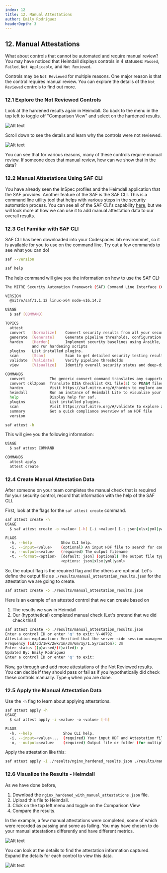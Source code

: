 ```yaml
---
index: 12
title: 12. Manual Attestations
author: Emily Rodriguez
headerDepth: 3
---
```


## 12. Manual Attestations

What about controls that cannot be automated and require manual review? You may have noticed that Heimdall displays controls in 4 statuses: `Passed`, `Failed`, `Not Applicable`, and `Not Reviewed`.

Controls may be `Not Reviewed` for multiple reasons. One major reason is that the control requires manual review. You can explore the details of the `Not Reviewed` controls to find out more.

### 12.1 Explore the Not Reviewed Controls

Look at the hardened results again in Heimdall. Go back to the menu in the top left to toggle off "Comparison View" and select on the hardened results.

![Alt text](../../assets/img/Heimdall_NotReviewed_Filter.png)

Scroll down to see the details and learn why the controls were not reviewed.

![Alt text](../../assets/img/Heimdall_NotReviewed_Data.png)

You can see that for various reasons, many of these controls require manual review. If someone does that manual review, how can we show that in the data?

### 12.2 Manual Attestations Using SAF CLI

You have already seen the InSpec profiles and the Heimdall application that the SAF provides. Another feature of the SAF is the SAF CLI. This is a command line utility tool that helps with various steps in the security automation process. You can see all of the SAF CLI's capability [here](saf-cli.mitre.org), but we will look more at how we can use it to add manual attestation data to our overall results.

### 12.3 Get Familiar with SAF CLI

SAF CLI has been downloaded into your Codespaces lab environmnet, so it is available for you to use on the command line. Try out a few commands to see what you can do!

```sh
saf --version
```

```sh
saf help
```

The help command will give you the information on how to use the SAF CLI:

```sh
The MITRE Security Automation Framework (SAF) Command Line Interface (CLI) brings together applications, techniques, libraries, and tools developed by MITRE and the security community to streamline security automation for systems and DevOps pipelines

VERSION
  @mitre/saf/1.1.12 linux-x64 node-v16.14.2

USAGE
  $ saf [COMMAND]

TOPICS
  attest
  convert   [Normalize]    Convert security results from all your security tools between common data formats
  generate  [Generate]     Generate pipeline thresholds, configuration files, and more
  harden    [Harden]       Implement security baselines using Ansible, Chef, and Terraform content: Visit https://saf.mitre.org/#/harden to explore
            and run hardening scripts
  plugins   List installed plugins.
  scan      [Scan]         Scan to get detailed security testing results: Visit https://saf.mitre.org/#/validate to explore and run inspec profiles
  validate  [Validate]     Verify pipeline thresholds
  view      [Visualize]    Identify overall security status and deep-dive to solve specific security defects

COMMANDS
  convert           The generic convert command translates any supported file-based security results set into the Heimdall Data Format
  convert ckl2poam  Translate DISA Checklist CKL file(s) to POA&M files
  harden            Visit https://saf.mitre.org/#/harden to explore and run hardening scripts
  heimdall          Run an instance of Heimdall Lite to visualize your Data
  help              Display help for saf.
  plugins           List installed plugins.
  scan              Visit https://saf.mitre.org/#/validate to explore and run inspec profiles
  summary           Get a quick compliance overview of an HDF file
  version
```

```sh
saf attest -h
```

This will give you the following information:

```sh
USAGE
  $ saf attest COMMAND

COMMANDS
  attest apply
  attest create
```

### 12.4 Create Manual Attestation Data

After someone on your team completes the manual check that is required for your security control, record that information with the help of the SAF CLI.

First, look at the flags for the `saf attest create` command.

```sh
saf attest create -h
USAGE
  $ saf attest create -o <value> [-h] [-i <value>] [-t json|xlsx|yml|yaml]

FLAGS
  -h, --help             Show CLI help.
  -i, --input=<value>    (optional) An input HDF file to search for controls
  -o, --output=<value>   (required) The output filename
  -t, --format=<option>  [default: json] (optional) The output file type
                         <options: json|xlsx|yml|yaml>
```

So, the output flag is the required flag and the others are optional. Let's define the output file as `./results/manual_attestation_results.json` for the attestation we are going to create.

```sh
saf attest create -o ./results/manual_attestation_results.json
```

Here is an example of an attested control that we can create based on 
1. The results we saw in Heimdall
2. Our (hypothetical) completed manual check (Let's pretend that we did check this!)

```sh
saf attest create -o ./results/manual_attestation_results.json
Enter a control ID or enter 'q' to exit: V-40792
Attestation explanation: Verified that the server-side session management is configured correctly.
Frequency (1d/3d/1wk/2wk/1m/3m/6m/1y/1.5y/custom): 3m
Enter status ((p)assed/(f)ailed): p
Updated By: Emily Rodriguez
Enter a control ID or enter 'q' to exit: 
```

Now, go through and add more attestations of the Not Reviewed results. You can decide if they should pass or fail as if you hypothetically did check these controls manually. Type `q` when you are done.

### 12.5 Apply the Manual Attestation Data

Use the `-h` flag to learn about applying attestations.

```sh
saf attest apply -h
USAGE
  $ saf attest apply -i <value> -o <value> [-h]

FLAGS
  -h, --help              Show CLI help.
  -i, --input=<value>...  (required) Your input HDF and Attestation file(s)
  -o, --output=<value>    (required) Output file or folder (for multiple executions)
```

Apply the attestation like this:

```sh
saf attest apply -i ./results/nginx_hardened_results.json ./results/manual_attestation_results.json -o ./results/nginx_hardened_with_manual_attestations.json
```

### 12.6 Visualize the Results - Heimdall

As we have done before,
1. Download the `nginx_hardened_with_manual_attestations.json` file.
2. Upload this file to Heimdall.
3. Click on the top left menu and toggle on the Comparison View
4. Compare the results.

In the example, a few manual attestations were completed, some of which were recorded as passing and some as failing. You may have chosen to do your manual attestations differently and have different metrics.

![Alt text](../../assets/img/Heimdall_Comparison_WithAttestations.png)

You can look at the details to find the attestation information captured. Expand the details for each control to view this data.

![Alt text](../../assets/img/Heimdall_WithAttestations_Details.png)